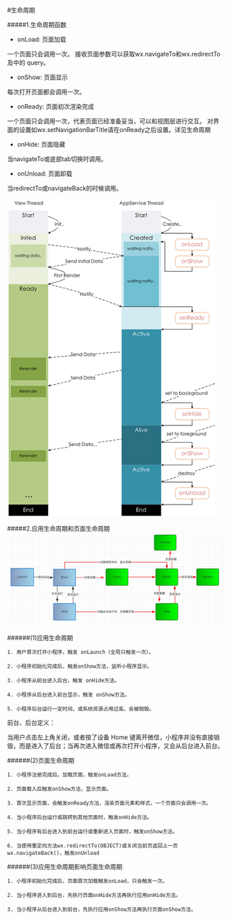 #生命周期

#####1.生命周期函数

* onLoad: 页面加载

一个页面只会调用一次。
接收页面参数可以获取wx.navigateTo和wx.redirectTo及<navigator/>中的 query。

* onShow: 页面显示

每次打开页面都会调用一次。

* onReady: 页面初次渲染完成

一个页面只会调用一次，代表页面已经准备妥当，可以和视图层进行交互。
对界面的设置如wx.setNavigationBarTitle请在onReady之后设置。详见生命周期

* onHide: 页面隐藏

当navigateTo或底部tab切换时调用。

* onUnload: 页面卸载

当redirectTo或navigateBack的时候调用。

![](/assets/mina-lifecycle.png)

#####2.应用生命周期和页面生命周期
![](/assets/wechat-lifecycle2.png)

######(1)应用生命周期

	1. 用户首次打开小程序，触发 onLaunch（全局只触发一次）。

	2. 小程序初始化完成后，触发onShow方法，监听小程序显示。

	3. 小程序从前台进入后台，触发 onHide方法。

	4. 小程序从后台进入前台显示，触发 onShow方法。

	5. 小程序后台运行一定时间，或系统资源占用过高，会被销毁。


前台、后台定义： 

当用户点击左上角关闭，或者按了设备 Home 键离开微信，小程序并没有直接销毁，而是进入了后台；当再次进入微信或再次打开小程序，又会从后台进入前台。

######(2)页面生命周期

	1. 小程序注册完成后，加载页面，触发onLoad方法。

	2. 页面载入后触发onShow方法，显示页面。

	3. 首次显示页面，会触发onReady方法，渲染页面元素和样式，一个页面只会调用一次。

	4. 当小程序后台运行或跳转到其他页面时，触发onHide方法。

	5. 当小程序有后台进入到前台运行或重新进入页面时，触发onShow方法。

	6. 当使用重定向方法wx.redirectTo(OBJECT)或关闭当前页返回上一页wx.navigateBack()，触发onUnload

######(3)应用生命周期影响页面生命周期


	1. 小程序初始化完成后，页面首次加载触发onLoad，只会触发一次。

	2. 当小程序进入到后台，先执行页面onHide方法再执行应用onHide方法。

	3. 当小程序从后台进入到前台，先执行应用onShow方法再执行页面onShow方法。






